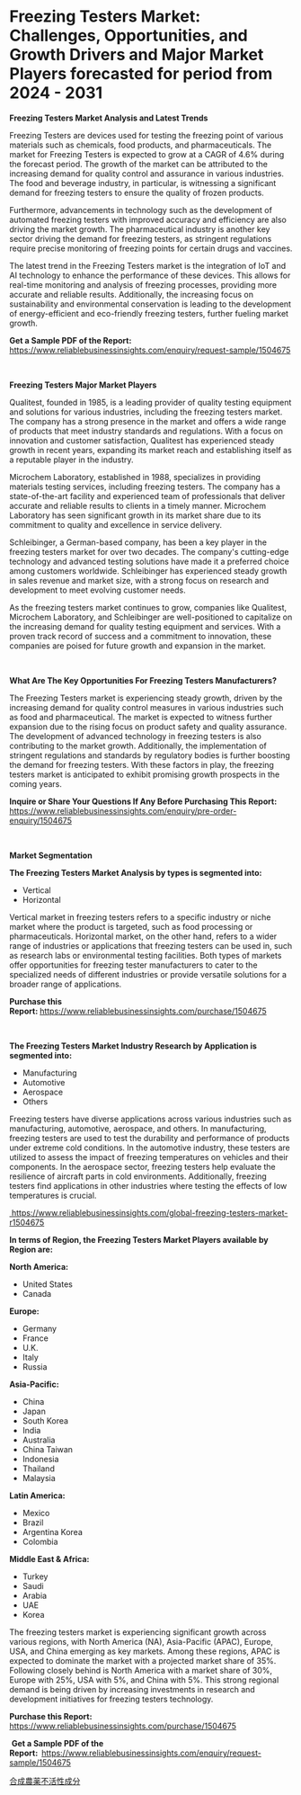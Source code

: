 <p><h1>Freezing Testers Market: Challenges, Opportunities, and Growth Drivers and Major Market Players forecasted for period from 2024 - 2031</h1></p><p><strong>Freezing Testers Market Analysis and Latest Trends</strong></p>
<p><p>Freezing Testers are devices used for testing the freezing point of various materials such as chemicals, food products, and pharmaceuticals. The market for Freezing Testers is expected to grow at a CAGR of 4.6% during the forecast period. The growth of the market can be attributed to the increasing demand for quality control and assurance in various industries. The food and beverage industry, in particular, is witnessing a significant demand for freezing testers to ensure the quality of frozen products.</p><p>Furthermore, advancements in technology such as the development of automated freezing testers with improved accuracy and efficiency are also driving the market growth. The pharmaceutical industry is another key sector driving the demand for freezing testers, as stringent regulations require precise monitoring of freezing points for certain drugs and vaccines.</p><p>The latest trend in the Freezing Testers market is the integration of IoT and AI technology to enhance the performance of these devices. This allows for real-time monitoring and analysis of freezing processes, providing more accurate and reliable results. Additionally, the increasing focus on sustainability and environmental conservation is leading to the development of energy-efficient and eco-friendly freezing testers, further fueling market growth.</p></p>
<p><strong>Get a Sample PDF of the Report:&nbsp;</strong> <a href="https://www.reliablebusinessinsights.com/enquiry/request-sample/1504675">https://www.reliablebusinessinsights.com/enquiry/request-sample/1504675</a></p>
<p>&nbsp;</p>
<p><strong>Freezing Testers Major Market Players</strong></p>
<p><p>Qualitest, founded in 1985, is a leading provider of quality testing equipment and solutions for various industries, including the freezing testers market. The company has a strong presence in the market and offers a wide range of products that meet industry standards and regulations. With a focus on innovation and customer satisfaction, Qualitest has experienced steady growth in recent years, expanding its market reach and establishing itself as a reputable player in the industry.</p><p>Microchem Laboratory, established in 1988, specializes in providing materials testing services, including freezing testers. The company has a state-of-the-art facility and experienced team of professionals that deliver accurate and reliable results to clients in a timely manner. Microchem Laboratory has seen significant growth in its market share due to its commitment to quality and excellence in service delivery.</p><p>Schleibinger, a German-based company, has been a key player in the freezing testers market for over two decades. The company's cutting-edge technology and advanced testing solutions have made it a preferred choice among customers worldwide. Schleibinger has experienced steady growth in sales revenue and market size, with a strong focus on research and development to meet evolving customer needs.</p><p>As the freezing testers market continues to grow, companies like Qualitest, Microchem Laboratory, and Schleibinger are well-positioned to capitalize on the increasing demand for quality testing equipment and services. With a proven track record of success and a commitment to innovation, these companies are poised for future growth and expansion in the market.</p></p>
<p>&nbsp;</p>
<p><strong>What Are The Key Opportunities For Freezing Testers Manufacturers?</strong></p>
<p><p>The Freezing Testers market is experiencing steady growth, driven by the increasing demand for quality control measures in various industries such as food and pharmaceutical. The market is expected to witness further expansion due to the rising focus on product safety and quality assurance. The development of advanced technology in freezing testers is also contributing to the market growth. Additionally, the implementation of stringent regulations and standards by regulatory bodies is further boosting the demand for freezing testers. With these factors in play, the freezing testers market is anticipated to exhibit promising growth prospects in the coming years.</p></p>
<p><strong>Inquire or Share Your Questions If Any Before Purchasing This Report:</strong> <a href="https://www.reliablebusinessinsights.com/enquiry/pre-order-enquiry/1504675">https://www.reliablebusinessinsights.com/enquiry/pre-order-enquiry/1504675</a></p>
<p>&nbsp;</p>
<p><strong>Market Segmentation</strong></p>
<p><strong>The Freezing Testers Market Analysis by types is segmented into:</strong></p>
<p><ul><li>Vertical</li><li>Horizontal</li></ul></p>
<p><p>Vertical market in freezing testers refers to a specific industry or niche market where the product is targeted, such as food processing or pharmaceuticals. Horizontal market, on the other hand, refers to a wider range of industries or applications that freezing testers can be used in, such as research labs or environmental testing facilities. Both types of markets offer opportunities for freezing tester manufacturers to cater to the specialized needs of different industries or provide versatile solutions for a broader range of applications.</p></p>
<p><strong>Purchase this Report:&nbsp;</strong><a href="https://www.reliablebusinessinsights.com/purchase/1504675">https://www.reliablebusinessinsights.com/purchase/1504675</a></p>
<p>&nbsp;</p>
<p><strong>The Freezing Testers Market Industry Research by Application is segmented into:</strong></p>
<p><ul><li>Manufacturing</li><li>Automotive</li><li>Aerospace</li><li>Others</li></ul></p>
<p><p>Freezing testers have diverse applications across various industries such as manufacturing, automotive, aerospace, and others. In manufacturing, freezing testers are used to test the durability and performance of products under extreme cold conditions. In the automotive industry, these testers are utilized to assess the impact of freezing temperatures on vehicles and their components. In the aerospace sector, freezing testers help evaluate the resilience of aircraft parts in cold environments. Additionally, freezing testers find applications in other industries where testing the effects of low temperatures is crucial.</p></p>
<p><a href="https://www.reliablebusinessinsights.com/global-freezing-testers-market-r1504675">&nbsp;https://www.reliablebusinessinsights.com/global-freezing-testers-market-r1504675</a></p>
<p><strong>In terms of Region, the Freezing Testers Market Players available by Region are:</strong></p>
<p>
    <p> <strong> North America: </strong>
        <ul>
            <li>United States</li>
            <li>Canada</li>
        </ul>
        </p> 
    <p> <strong> Europe: </strong>
        <ul>
            <li>Germany</li>
            <li>France</li>
            <li>U.K.</li>
            <li>Italy</li>
            <li>Russia</li>
        </ul>
        </p> 
    <p> <strong> Asia-Pacific: </strong>
        <ul>
            <li>China</li>
            <li>Japan</li>
            <li>South Korea</li>
            <li>India</li>
            <li>Australia</li>
            <li>China Taiwan</li>
            <li>Indonesia</li>
            <li>Thailand</li>
            <li>Malaysia</li>
        </ul>
        </p> 
    <p> <strong> Latin America: </strong>
        <ul>
            <li>Mexico</li>
            <li>Brazil</li>
            <li>Argentina Korea</li>
            <li>Colombia</li>
        </ul>
        </p> 
    <p> <strong> Middle East & Africa: </strong>
        <ul>
            <li>Turkey</li>
            <li>Saudi</li>
            <li>Arabia</li>
            <li>UAE</li>
            <li>Korea</li>
        </ul>
    </p>
    </p>
<p><p>The freezing testers market is experiencing significant growth across various regions, with North America (NA), Asia-Pacific (APAC), Europe, USA, and China emerging as key markets. Among these regions, APAC is expected to dominate the market with a projected market share of 35%. Following closely behind is North America with a market share of 30%, Europe with 25%, USA with 5%, and China with 5%. This strong regional demand is being driven by increasing investments in research and development initiatives for freezing testers technology.</p></p>
<p><strong>Purchase this Report: </strong><a href="https://www.reliablebusinessinsights.com/purchase/1504675">https://www.reliablebusinessinsights.com/purchase/1504675</a></p>
<p>&nbsp;<strong>Get a Sample PDF of the Report:&nbsp;&nbsp;</strong><a href="https://www.reliablebusinessinsights.com/enquiry/request-sample/1504675">https://www.reliablebusinessinsights.com/enquiry/request-sample/1504675</a></p>
<p><strong></strong></p>
<p><p><a href="https://github.com/FredaJerde/Market-Research-Report-List-1/blob/main/374945895128.md">合成農薬不活性成分</a></p></p>
